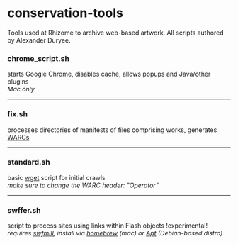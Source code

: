 conservation-tools
==================

Tools used at Rhizome to archive web-based artwork. All scripts authored by Alexander Duryee.

### chrome_script.sh
starts Google Chrome, disables cache, allows popups and Java/other plugins  
*Mac only*
- - -
### fix.sh
processes directories of manifests of files comprising works, generates [WARCs](http://www.digitalpreservation.gov/formats/fdd/fdd000236.shtml)
- - -
### standard.sh
basic [wget](http://www.gnu.org/software/wget/) script for initial crawls  
*make sure to change the WARC header: "Operator"*
- - -
### swffer.sh
script to process sites using links within Flash objects !experimental!  
*requires [swfmill](http://swfmill.org/), install via [homebrew](http://mxcl.github.io/homebrew/) (mac) or [Apt](http://wiki.debian.org/Apt) (Debian-based distro)*
